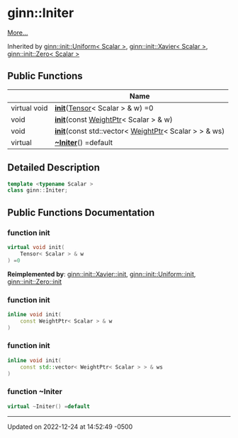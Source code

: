 # ginn::Initer


 [More...](#detailed-description)

Inherited by [ginn::init::Uniform< Scalar >](api/Classes/classginn_1_1init_1_1_uniform.md), [ginn::init::Xavier< Scalar >](api/Classes/classginn_1_1init_1_1_xavier.md), [ginn::init::Zero< Scalar >](api/Classes/classginn_1_1init_1_1_zero.md)

## Public Functions

|                | Name           |
| -------------- | -------------- |
| virtual void | **[init](api/Classes/classginn_1_1_initer.md#function-init)**([Tensor](api/Classes/classginn_1_1_tensor.md)< Scalar > & w) =0 |
| void | **[init](api/Classes/classginn_1_1_initer.md#function-init)**(const [WeightPtr](api/Classes/classginn_1_1_ptr.md)< Scalar > & w) |
| void | **[init](api/Classes/classginn_1_1_initer.md#function-init)**(const std::vector< [WeightPtr](api/Classes/classginn_1_1_ptr.md)< Scalar > > & ws) |
| virtual | **[~Initer](api/Classes/classginn_1_1_initer.md#function-~initer)**() =default |

## Detailed Description

```cpp
template <typename Scalar >
class ginn::Initer;
```

## Public Functions Documentation

### function init

```cpp
virtual void init(
    Tensor< Scalar > & w
) =0
```


**Reimplemented by**: [ginn::init::Xavier::init](api/Classes/classginn_1_1init_1_1_xavier.md#function-init), [ginn::init::Uniform::init](api/Classes/classginn_1_1init_1_1_uniform.md#function-init), [ginn::init::Zero::init](api/Classes/classginn_1_1init_1_1_zero.md#function-init)


### function init

```cpp
inline void init(
    const WeightPtr< Scalar > & w
)
```


### function init

```cpp
inline void init(
    const std::vector< WeightPtr< Scalar > > & ws
)
```


### function ~Initer

```cpp
virtual ~Initer() =default
```


-------------------------------

Updated on 2022-12-24 at 14:52:49 -0500